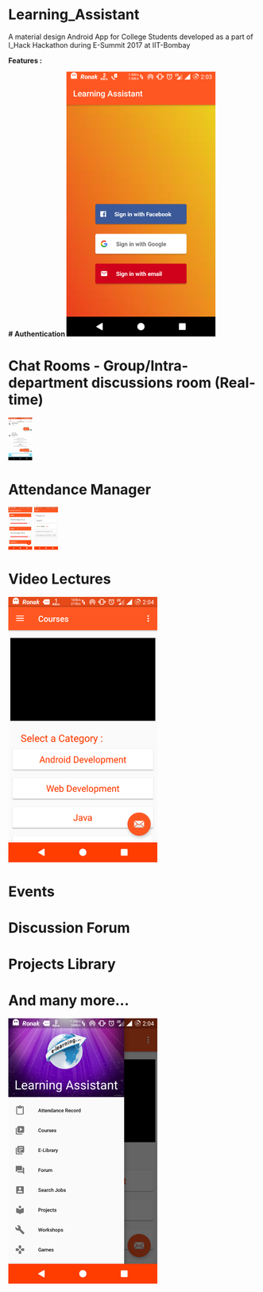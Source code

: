 # Learning_Assistant

A material design Android App for College Students developed as a part of I_Hack Hackathon during E-Summit 2017 at IIT-Bombay

<b>Features : </b>

 <b> # Authentication </b>
    <img src="Screenshots/authentication.png" width="300">

  # Chat Rooms - Group/Intra-department discussions room (Real-time)
<img src="Screenshots/chat.png" width="48"></img>
  
  # Attendance Manager
<img src="Screenshots/attendance.png" width="48">
  <img src="Screenshots/attendance_record.png" width="48">

  # Video Lectures
<img src="Screenshots/courses.png" height="534" width="300">

  # Events
    

  # Discussion Forum
   

  # Projects Library
    

  # And many more...
<img src="Screenshots/nav_drawer.png" height="534" width="300">

